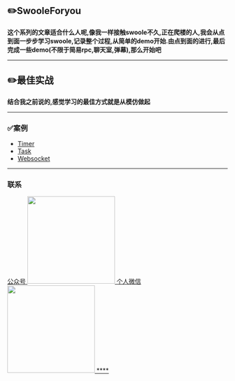## :pencil2:SwooleForyou 
  
  **这个系列的文章适合什么人呢,像我一样接触swoole不久,正在爬楼的人,我会从点到面一步步学习swoole,记录整个过程,从简单的demo开始.由点到面的进行,最后完成一些demo(不限于简易rpc,聊天室,弹幕),那么开始吧**
****


## :pencil2:最佳实战 
  
  **结合我之前说的,感觉学习的最佳方式就是从模仿做起**
****



 ### :white_check_mark:案例
 - [Timer](https://github.com/wuqinqiang/swooleForYou/blob/master/Swoole-Timer.md)
 - [Task](https://github.com/wuqinqiang/swooleForYou/blob/master/Task.md)
  - [Websocket](https://github.com/wuqinqiang/swooleForYou/blob/Websocket)
****






### 联系
<a href="https://github.com/wuqinqiang/">
公众号
​    <img src="https://github.com/wuqinqiang/Lettcode-php/blob/master/qrcode_for_gh_c194f9d4cdb1_430.jpg" width="200px" height="200px">
个人微信  
​    <img src="https://github.com/wuqinqiang/Lettcode-php/blob/master/images/Wechat.png" width="200px" height="200px">
****
 